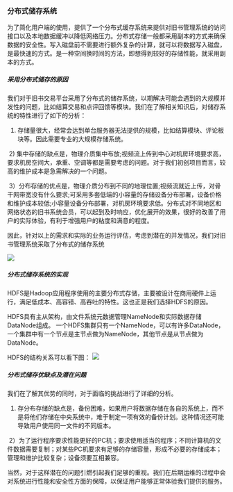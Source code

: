 ### 分布式储存系统

为了简化用户端的使用，提供了一个分布式缓存系统来提供对旧书管理系统的访问接口以及本地数据缓冲以降低网络压力。分布式存储一般都采用副本的方式来确保数据的安全性。写入磁盘前不需要进行额外复杂的计算，就可以将数据写入磁盘，是最快速的方式。是一种空间换时间的方法，即想得到较好的存储性能，就采用副本的方式。

##### 采用分布式储存的原因

我们对于旧书交易平台采用了分布式的储存系统，以期解决可能会遇到的大规模并发性的问题，比如结算交易和点评回馈等模块。我们在了解相关知识后，对储存系统的特性进行了如下的分析：

  1) 存储量很大，经常会达到单台服务器无法提供的规模，比如结算模块、评论板块等。因此需要专业的大规模存储系统。
  
  2) 集中存储的缺点是，物理介质集中布放;视频流上传到中心对机房环境要求高，要求机房空间大，承重、空调等都是需要考虑的问题。对于我们初创项目而言，较高的维护成本是急需解决的一个问题。
  
  3）分布存储的优点是，物理介质分布到不同的地理位置;视频流就近上传，对骨干网带宽没有什么要求;可采用多套低端的小容量的存储设备分布部署，设备价格和维护成本较低;小容量设备分布部署，对机房环境要求低。分布式对不同地区和网络状态的旧书系统会员，可以起到及时响应，优化展开的效果，很好的改善了用户的实际体验，有利于增强用户的粘度和满意的程度。

因此，针对以上的需求和实际的业务运行评估，考虑到潜在的并发情况，我们对旧书管理系统采取了分布式的储存系统

![](https://github.com/Topologies/learnbook/blob/master/Picture/%E5%88%86%E5%B8%83%E5%BC%8F%E5%82%A8%E5%AD%98%E7%B3%BB%E7%BB%9F.jpg)

##### 分布式储存系统的实现

HDFS是Hadoop应用程序使用的主要分布式存储，主要被设计在商用硬件上运行，满足低成本、高容错、高吞吐的特性。这也正是我们选择HDFS的原因。

HDFS具有主从架构，由文件系统元数据管理NameNode和实际数据存储DataNode组成。 一个HDFS集群只有一个NameNode，可以有许多DataNode，一个集群中有一个节点是主节点做为NameNode，其他节点是从节点做为DataNode。

HDFS的结构关系可以看下图：
![](https://github.com/Topologies/learnbook/blob/master/Picture/HDFS.png)

##### 分布式储存优缺点及潜在问题
 
我们在了解其优势的同时，对于面临的挑战进行了详细的分析。

  1) 存分布存储的缺点是，备份困难，如果用户将数据存储在各自的系统上，而不是将他们存储在中央系统中，难于制定一项有效的备份计划。这种情况还可能导致用户使用同一文件的不同版本。
  
  2）为了运行程序要求性能更好的PC机；要求使用适当的程序；不同计算机的文件数据需要复制；对某些PC机要求有足够的存储容量，形成不必要的存储成本；管理和维护比较复杂；设备须要互相兼容。
 
当然，对于这样潜在的问题引燃引起我们足够的重视。我们在后期运维的过程中会对系统进行性能和安全性方面的保障，以保证用户能够正常体验我们提供的服务。
  


